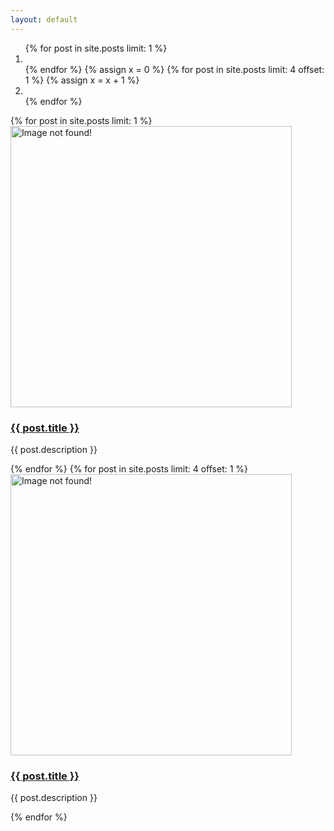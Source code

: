 ```yaml
---
layout: default
---
```


<style>
.carousel .left {
    background-color: blue;
}
</style>

<div id="carousel" class="carousel slide">
    <ol class="carousel-indicators">
        {% for post in site.posts limit: 1 %}
            <li data-target="#carousel" data-slide-to="0" class="active"></li>
        {% endfor %}
        {% assign x = 0 %}
        {% for post in site.posts limit: 4 offset: 1 %}
            {% assign x = x + 1 %}
            <li data-target="#carousel" data-slide-to="{{ x }}"></li>
        {% endfor %}
    </ol>
    <div class="carousel-inner">
        {% for post in site.posts limit: 1 %}
            <div class="item active">
                <a href="{{ post.url }}"><img style="margin: 0 auto;height:450px;" src="{{ post.img }}" alt="Image not found!"></a>
                <div class="carousel-caption">
                    <h3><a href="{{ post.url }}">{{ post.title }}</a></h3>
                    <p>{{ post.description }}</p>
                </div>
            </div>
        {% endfor %}
        {% for post in site.posts limit: 4 offset: 1 %}
            <div class="item">
                <a href="{{ post.url }}"><img style="margin: 0 auto;height:450px;" src="{{ post.img }}" alt="Image not found!"></a>
                <div class="carousel-caption">
                    <h3><a href="{{ post.url }}">{{ post.title }}</a></h3>
                    <p>{{ post.description }}</p>
                </div>
            </div>
        {% endfor %}
    </div>
    <a class="carousel-control" href="#carousel" data-slide="prev">
        <span class="glyphicon glyphicon-chevron-left"></span>
    </a>
    <a class="carousel-control" href="#carousel" data-slide="next" style="right: 0;left: auto;">
        <span class="glyphicon glyphicon-chevron-right"></span>
    </a>
</div>

